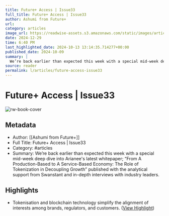 ```yaml
---
title: Future+ Access | Issue33
full_title: Future+ Access | Issue33
author: Ashumi from Future+
url: 
category: articles
image_url: https://readwise-assets.s3.amazonaws.com/static/images/article1.be68295a7e40.png
date: 2024-12-29
time: 6:40 PM
last_highlighted_date: 2024-10-13 13:14:35.714277+00:00
published_date: 2024-10-09
summary: |
  We’re back earlier than expected this week with a special mid-week deep dive into Arianee's latest whitepaper; “From A Production-Based to A Service-Based Economy: The Role of Tokenization in Decoupling Growth” published with the analytical support from Swanstant and in-depth interviews with industry leaders.
source: reader
permalink: l/articles/future-access-issue33
---
```

# Future+ Access | Issue33

![rw-book-cover](https://readwise-assets.s3.amazonaws.com/static/images/article1.be68295a7e40.png)

## Metadata
- Author: [[Ashumi from Future+]]
- Full Title: Future+ Access | Issue33
- Category: #articles
- Summary: We’re back earlier than expected this week with a special mid-week deep dive into Arianee's latest whitepaper; “From A Production-Based to A Service-Based Economy: The Role of Tokenization in Decoupling Growth” published with the analytical support from Swanstant and in-depth interviews with industry leaders.

## Highlights
- Tokenisation and blockchain technology simplify the alignment of interests among brands, regulators, and customers. ([View Highlight](https://read.readwise.io/read/01ja308ctpedggc4sgq1cbw165))


